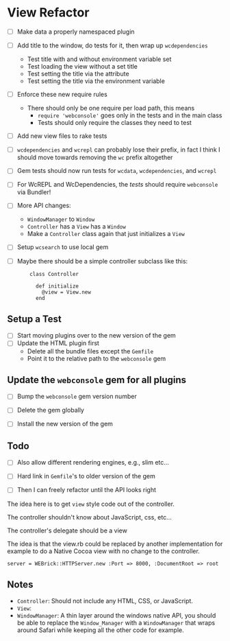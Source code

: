# View Refactor

* [ ] Make data a properly namespaced plugin
* [ ] Add title to the window, do tests for it, then wrap up `wcdependencies`
	* Test title with and without environment variable set
	* Test loading the view without a set title
	* Test setting the title via the attribute
	* Test setting the title via the environment variable
* [ ] Enforce these new require rules
	* There should only be one require per load path, this means
		* `require 'webconsole'` goes only in the tests and in the main class
		* Tests should only require the classes they need to test
* [ ] Add new view files to rake tests
* [ ] `wcdependencies` and `wcrepl` can probably lose their prefix, in fact I think I should move towards removing the `wc` prefix altogether
* [ ] Gem tests should now run tests for `wcdata`, `wcdependencies`, and `wcrepl`
* [ ] For WcREPL and WcDependencies, the *tests* should require `webconsole` via Bundler!
* [ ] More API changes:
	* `WindowManager` to `Window`
	* `Controller` has a `View` has a `Window`
	* Make a `Controller` class again that just initializes a `View`
* [ ] Setup `wcsearch` to use local gem
* [ ] Maybe there should be a simple controller subclass like this:

		  class Controller

		    def initialize
		      @view = View.new
		    end


## Setup a Test

* [ ] Start moving plugins over to the new version of the gem
* [ ] Update the HTML plugin first
	* Delete all the bundle files except the `Gemfile`
	* Point it to the relative path to the `webconsole` gem

## Update the `webconsole` gem for all plugins

* [ ] Bump the `webconsole` gem version number
* [ ] Delete the gem globally
* [ ] Install the new version of the gem


## Todo


* [ ] Also allow different rendering engines, e.g., slim etc...

* [ ] Hard link in `Gemfile`'s to older version of the gem
* [ ] Then I can freely refactor until the API looks right

The idea here is to get `view` style code out of the controller.

The controller shouldn't know about JavaScript, css, etc...

The controller's delegate should be a view

The idea is that the view.rb could be replaced by another implementation for example to do a Native Cocoa view with no change to the controller.

	server = WEBrick::HTTPServer.new :Port => 8000, :DocumentRoot => root


## Notes

* `Controller`: Should not include any HTML, CSS, or JavaScript. 
* `View`: 
* `WindowManager`: A thin layer around the windows native API, you should be able to replace the `Window_Manager` with a `WindowManager` that wraps around Safari while keeping all the other code for example.